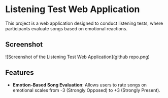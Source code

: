 # Listening Test Web Application

This project is a web application designed to conduct listening tests, where participants evaluate songs based on emotional reactions.

## Screenshot

![Screenshot of the Listening Test Web Application](github repo.png)

## Features

- **Emotion-Based Song Evaluation**: Allows users to rate songs on emotional scales from -3 (Strongly Opposed) to +3 (Strongly Present).

